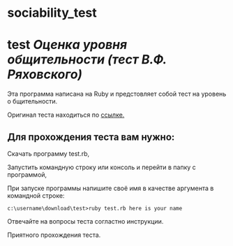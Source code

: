 # sociability_test
test
***Оценка уровня общительности (тест В.Ф. Ряховского)***
========================================================

  Эта программа написана на Ruby и предстовляет собой тест на уровень о бщительности.
 
  Оригинал теста находиться по [ссылке.](https://psylist.net/praktikum/00003.htm)

  Для прохождения теста вам нужно:
  --------------------------------
  Скачать программу test.rb,
  
  Запустить командную строку или консоль и перейти в папку с программой,
  
  При запуске программы напишите своё имя в качестве аргумента в командной строке:
  
  ```
  c:\username\download\test>ruby test.rb here is your name
  ```
  
  Отвечайте на вопросы теста согластно инструкции.
  
  Приятного прохождения теста.
